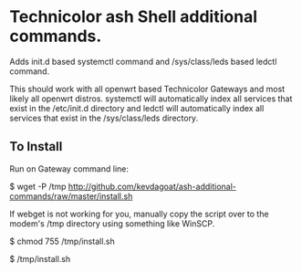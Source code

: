 # Technicolor ash Shell additional commands.
Adds init.d based systemctl command and /sys/class/leds based ledctl command.

This should work with all openwrt based Technicolor Gateways and most likely all openwrt distros.
systemctl will automatically index all services that exist in the /etc/init.d directory and ledctl will automatically index all services that exist in the /sys/class/leds directory.


## To Install
Run on Gateway command line:

$ wget -P /tmp http://github.com/kevdagoat/ash-additional-commands/raw/master/install.sh

If webget is not working for you, manually copy the script over to the modem's /tmp directory using something like WinSCP.

$ chmod 755 /tmp/install.sh

$ /tmp/install.sh

